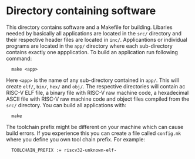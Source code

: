 # Directory containing software
This directory contains software and a Makefile for building.
Libaries needed by basically all applications are located in the ```src/``` directory and their respective header files are located in ```inc/```.
Applicantions or individual programs are located in the ```app/``` directory where each sub-directory contains exactly one appplication.
To build an application run following command:
```
  make <app>
```
Here ```<app>``` is the name of any sub-directory contained in ```app/```.
This will create ```elf/```, ```bin/```, ```hex/``` and ```obj/```.
The respective directories will contain ac RISC-V ELF file, a binary file with RISC-V raw machine code, a hexadecimal ASCII file with RISC-V raw machine code and object files compiled from the ```src/``` directory.
You can build all applications  with:
```
  make
```
The toolchain prefix might be different on your machine which can cause build errors.
If you experience this you can create a file called ```config.mk``` where you define you own tool chain prefix.
For example:
```
  TOOLCHAIN_PREFIX := riscv32-unknown-elf-
```
